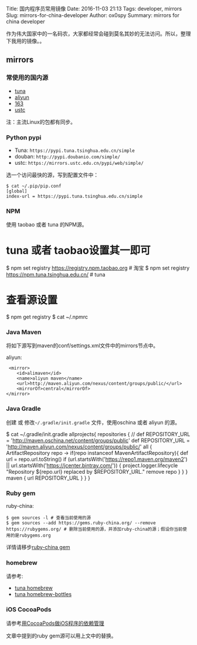 Title: 国内程序员常用镜像
Date: 2016-11-03 21:13
Tags: developer, mirrors
Slug: mirrors-for-china-developer
Author: ox0spy
Summary: mirrors for china developer

作为伟大国家中的一名码农，大家都经常会碰到莫名其妙的无法访问。所以，整理下我用的镜像。。

## mirrors

### 常使用的国内源

- [tuna](https://mirrors.tuna.tsinghua.edu.cn/)
- [aliyun](http://mirrors.aliyun.com/)
- [163](http://mirrors.163.com/)
- [ustc](https://mirrors.ustc.edu.cn/)

注：主流Linux的包都有同步。

### Python pypi

- Tuna: `https://pypi.tuna.tsinghua.edu.cn/simple`
- douban: `http://pypi.doubanio.com/simple/`
- ustc: `https://mirrors.ustc.edu.cn/pypi/web/simple/`

选一个访问最快的源，写到配置文件中：

    $ cat ~/.pip/pip.conf
    [global]
    index-url = https://pypi.tuna.tsinghua.edu.cn/simple

### NPM

使用 taobao 或者 tuna 的NPM源。

  # tuna 或者 taobao设置其一即可
  $ npm set registry https://registry.npm.taobao.org   # 淘宝
  $ npm set registry https://npm.tuna.tsinghua.edu.cn/ # tuna

  # 查看源设置
  $ npm get registry
  $ cat ~/.npmrc


### Java Maven

将如下源写到maven的conf/settings.xml文件中的mirrors节点中。

aliyun:

	 <mirror>
      	<id>alimaven</id>
      	<name>aliyun maven</name>
      	<url>http://maven.aliyun.com/nexus/content/groups/public/</url>
      	<mirrorOf>central</mirrorOf>
	</mirror>

### Java Gradle

创建 或 修改`~/.gradle/init.gradle` 文件，使用oschina 或者 aliyun 的源。

  $ cat ~/.gradle/init.gradle
  allprojects{
      repositories {
          // def REPOSITORY_URL = 'http://maven.oschina.net/content/groups/public'
          def REPOSITORY_URL = 'http://maven.aliyun.com/nexus/content/groups/public/'
          all { ArtifactRepository repo ->
              if(repo instanceof MavenArtifactRepository){
                  def url = repo.url.toString()
                  if (url.startsWith('https://repo1.maven.org/maven2') || url.startsWith('https://jcenter.bintray.com/')) {
                      project.logger.lifecycle "Repository ${repo.url} replaced by $REPOSITORY_URL."
                      remove repo
                  }
              }
          }
          maven {
              url REPOSITORY_URL
          }
      }
  }


### Ruby gem

ruby-china:

	$ gem sources -l # 查看当前使用的源
	$ gem sources --add https://gems.ruby-china.org/ --remove https://rubygems.org/ # 删除当前使用的源，并添加ruby-china的源；假设你当前使用的是rubygems.org

详情请移步[ruby-china gem](https://gems.ruby-china.org/)

### homebrew

请参考:

- [tuna homebrew](https://mirrors.tuna.tsinghua.edu.cn/help/homebrew/)
- [tuna homebrew-bottles](https://mirrors.tuna.tsinghua.edu.cn/help/homebrew-bottles/)

### iOS CocoaPods

请参考[用CocoaPods做iOS程序的依赖管理](http://blog.devtang.com/2014/05/25/use-cocoapod-to-manage-ios-lib-dependency/)

文章中提到的ruby gem源可以用上文中的替换。
